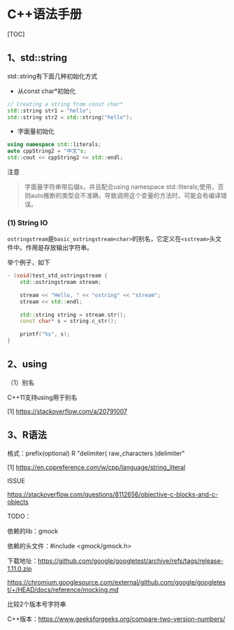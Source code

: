 # C++语法手册

[TOC]

## 1、std::string

std::string有下面几种初始化方式

* 从const char*初始化

```c++
// Creating a string from const char*     
std::string str1 = "hello";
std::string str2 = std::string("hello");
```

* 字面量初始化

```c++
using namespace std::literals;
auto cppString2 = "中文"s;
std::cout << cppString2 << std::endl;
```

注意

> 字面量字符串带后缀s，并且配合using namespace std::literals;使用，否则auto推断的类型会不准确，导致调用这个变量的方法时，可能会有编译错误。



### (1) String IO

`ostringstream`是`basic_ostringstream<char>`的别名，它定义在`<sstream>`头文件中。作用是存放输出字符串。

举个例子，如下

```c++
- (void)test_std_ostringstream {
    std::ostringstream stream;
    
    stream << "Hello, " << "ostring" << "stream";
    stream << std::endl;
    
    std::string string = stream.str();
    const char* s = string.c_str();
    
    printf("%s", s);
}
```







## 2、using

（1）别名

C++11支持using用于别名

[1] https://stackoverflow.com/a/20791007



## 3、R语法

格式：prefix(optional) R "delimiter( raw_characters )delimiter"

[1] https://en.cppreference.com/w/cpp/language/string_literal



ISSUE

https://stackoverflow.com/questions/8112656/objective-c-blocks-and-c-objects





TODO：

依赖的lib：gmock

依赖的头文件：#include <gmock/gmock.h>

下载地址：https://github.com/google/googletest/archive/refs/tags/release-1.11.0.zip

https://chromium.googlesource.com/external/github.com/google/googletest/+/HEAD/docs/reference/mocking.md



比较2个版本号字符串

C++版本：https://www.geeksforgeeks.org/compare-two-version-numbers/
